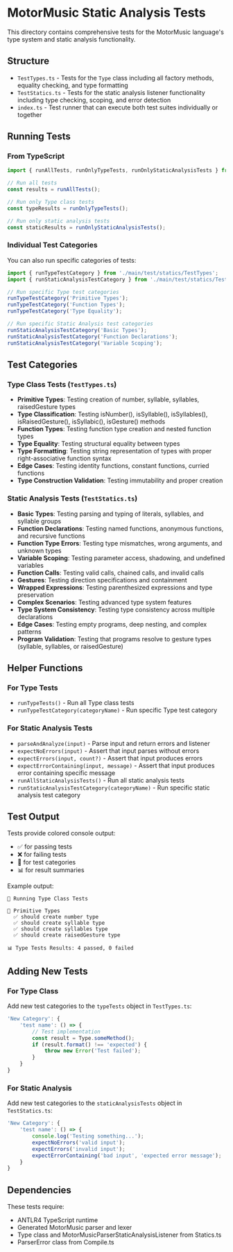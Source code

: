 # MotorMusic Static Analysis Tests

This directory contains comprehensive tests for the MotorMusic language's type system and static analysis functionality.

## Structure

- `TestTypes.ts` - Tests for the `Type` class including all factory methods, equality checking, and type formatting
- `TestStatics.ts` - Tests for the static analysis listener functionality including type checking, scoping, and error detection
- `index.ts` - Test runner that can execute both test suites individually or together

## Running Tests

### From TypeScript

```typescript
import { runAllTests, runOnlyTypeTests, runOnlyStaticAnalysisTests } from './main/test/statics';

// Run all tests
const results = runAllTests();

// Run only Type class tests
const typeResults = runOnlyTypeTests();

// Run only static analysis tests
const staticResults = runOnlyStaticAnalysisTests();
```

### Individual Test Categories

You can also run specific categories of tests:

```typescript
import { runTypeTestCategory } from './main/test/statics/TestTypes';
import { runStaticAnalysisTestCategory } from './main/test/statics/TestStatics';

// Run specific Type test categories
runTypeTestCategory('Primitive Types');
runTypeTestCategory('Function Types');
runTypeTestCategory('Type Equality');

// Run specific Static Analysis test categories
runStaticAnalysisTestCategory('Basic Types');
runStaticAnalysisTestCategory('Function Declarations');
runStaticAnalysisTestCategory('Variable Scoping');
```

## Test Categories

### Type Class Tests (`TestTypes.ts`)

- **Primitive Types**: Testing creation of number, syllable, syllables, raisedGesture types
- **Type Classification**: Testing isNumber(), isSyllable(), isSyllables(), isRaisedGesture(), isSyllabic(), isGesture() methods
- **Function Types**: Testing function type creation and nested function types
- **Type Equality**: Testing structural equality between types
- **Type Formatting**: Testing string representation of types with proper right-associative function syntax
- **Edge Cases**: Testing identity functions, constant functions, curried functions
- **Type Construction Validation**: Testing immutability and proper creation

### Static Analysis Tests (`TestStatics.ts`)

- **Basic Types**: Testing parsing and typing of literals, syllables, and syllable groups
- **Function Declarations**: Testing named functions, anonymous functions, and recursive functions
- **Function Type Errors**: Testing type mismatches, wrong arguments, and unknown types
- **Variable Scoping**: Testing parameter access, shadowing, and undefined variables
- **Function Calls**: Testing valid calls, chained calls, and invalid calls
- **Gestures**: Testing direction specifications and containment
- **Wrapped Expressions**: Testing parenthesized expressions and type preservation
- **Complex Scenarios**: Testing advanced type system features
- **Type System Consistency**: Testing type consistency across multiple declarations
- **Edge Cases**: Testing empty programs, deep nesting, and complex patterns
- **Program Validation**: Testing that programs resolve to gesture types (syllable, syllables, or raisedGesture)

## Helper Functions

### For Type Tests
- `runTypeTests()` - Run all Type class tests
- `runTypeTestCategory(categoryName)` - Run specific Type test category

### For Static Analysis Tests
- `parseAndAnalyze(input)` - Parse input and return errors and listener
- `expectNoErrors(input)` - Assert that input parses without errors
- `expectErrors(input, count?)` - Assert that input produces errors
- `expectErrorContaining(input, message)` - Assert that input produces error containing specific message
- `runAllStaticAnalysisTests()` - Run all static analysis tests
- `runStaticAnalysisTestCategory(categoryName)` - Run specific static analysis test category

## Test Output

Tests provide colored console output:
- ✅ for passing tests
- ❌ for failing tests
- 📂 for test categories
- 📊 for result summaries

Example output:
```
🧪 Running Type Class Tests

📂 Primitive Types
  ✅ should create number type
  ✅ should create syllable type
  ✅ should create syllables type
  ✅ should create raisedGesture type

📊 Type Tests Results: 4 passed, 0 failed
```

## Adding New Tests

### For Type Class
Add new test categories to the `typeTests` object in `TestTypes.ts`:

```typescript
'New Category': {
    'test name': () => {
        // Test implementation
        const result = Type.someMethod();
        if (result.format() !== 'expected') {
            throw new Error('Test failed');
        }
    }
}
```

### For Static Analysis
Add new test categories to the `staticAnalysisTests` object in `TestStatics.ts`:

```typescript
'New Category': {
    'test name': () => {
        console.log('Testing something...');
        expectNoErrors('valid input');
        expectErrors('invalid input');
        expectErrorContaining('bad input', 'expected error message');
    }
}
```

## Dependencies

These tests require:
- ANTLR4 TypeScript runtime
- Generated MotorMusic parser and lexer
- Type class and MotorMusicParserStaticAnalysisListener from Statics.ts
- ParserError class from Compile.ts

